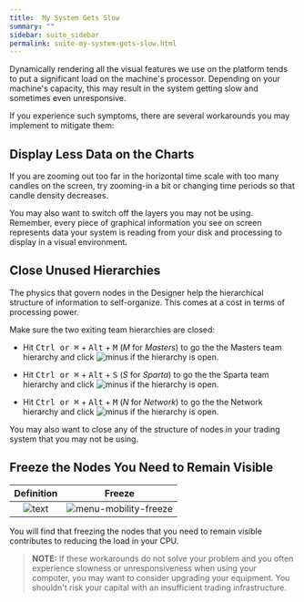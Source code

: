 ```yaml
---
title:  My System Gets Slow
summary: ""
sidebar: suite_sidebar
permalink: suite-my-system-gets-slow.html
---
```


Dynamically rendering all the visual features we use on the platform tends to put a significant load on the machine's processor. Depending on your machine's capacity, this may result in the system getting slow and sometimes even unresponsive.

If you experience such symptoms, there are several workarounds you may implement to mitigate them:

## Display Less Data on the Charts

If you are zooming out too far in the horizontal time scale with too many candles on the screen, try zooming-in a bit or changing time periods so that candle density decreases.

You may also want to switch off the layers you may not be using. Remember, every piece of graphical information you see on screen represents data your system is reading from your disk and processing to display in a visual environment.

## Close Unused Hierarchies

The physics that govern nodes in the Designer help the hierarchical structure of information to self-organize. This comes at a cost in terms of processing power.

Make sure the two exiting team hierarchies are closed:

* Hit <kbd>Ctrl or &#8984;</kbd> + <kbd>Alt</kbd> + <kbd>M</kbd> (*M* for *Masters*) to go the the Masters team hierarchy and click ![minus](https://user-images.githubusercontent.com/13994516/70234850-d7528f00-1761-11ea-8a0b-d77ac483a0ea.png) if the hierarchy is open.

* Hit <kbd>Ctrl or &#8984;</kbd> + <kbd>Alt</kbd> + <kbd>S</kbd> (*S* for *Sparta*) to go the the Sparta team hierarchy and click ![minus](https://user-images.githubusercontent.com/13994516/70234850-d7528f00-1761-11ea-8a0b-d77ac483a0ea.png) if the hierarchy is open.

* Hit <kbd>Ctrl or &#8984;</kbd> + <kbd>Alt</kbd> + <kbd>M</kbd> (*N* for *Network*) to go the the Network hierarchy and click ![minus](https://user-images.githubusercontent.com/13994516/70234850-d7528f00-1761-11ea-8a0b-d77ac483a0ea.png) if the hierarchy is open.

You may also want to close any of the structure of nodes in your trading system that you may not be using.

## Freeze the Nodes You Need to Remain Visible

| Definition | Freeze |
| :---: | :---: |
| ![text](https://user-images.githubusercontent.com/13994516/67425255-f513cc80-f5d7-11e9-976a-1a200dfada80.png) | ![menu-mobility-freeze](https://user-images.githubusercontent.com/13994516/63041051-39436c00-bec7-11e9-8194-7cdd113147e4.png) |

You will find that freezing the nodes that you need to remain visible contributes to reducing the load in your CPU.

> **NOTE:** If these workarounds do not solve your problem and you often experience slowness or unresponsiveness when using your computer, you may want to consider upgrading your equipment. You shouldn't risk your capital with an insufficient trading infrastructure.
